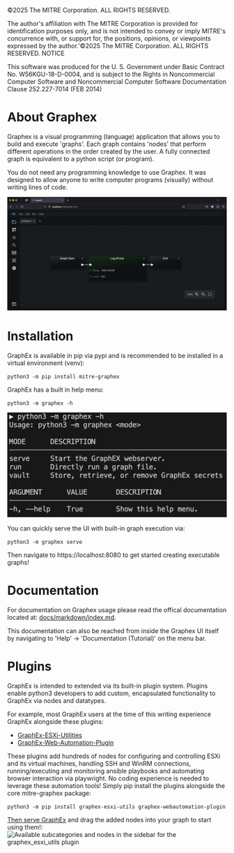 ©2025 The MITRE Corporation. ALL RIGHTS RESERVED.
 
The author's affiliation with The MITRE Corporation is provided for identification purposes only, and is not intended to convey or imply MITRE's concurrence with, or support for, the positions, opinions, or viewpoints expressed by the author.'©2025 The MITRE Corporation. ALL RIGHTS RESERVED.
NOTICE
 
This software was produced for the U. S. Government under Basic Contract No. W56KGU-18-D-0004, and is subject to the Rights in Noncommercial Computer Software and Noncommercial Computer Software Documentation Clause 252.227-7014 (FEB 2014)

# About Graphex

Graphex is a visual programming (language) application that allows you to build and execute 'graphs'. Each graph contains 'nodes' that perform different operations in the order created by the user. A fully connected graph is equivalent to a python script (or program).

You do not need any programming knowledge to use Graphex. It was designed to allow anyone to write computer programs (visually) without writing lines of code.

![The Graphex UI](docs/markdown/images/GraphexUI.png)

# Installation

GraphEx is available in pip via pypi and is recommended to be installed in a virtual environment (venv):
```
python3 -m pip install mitre-graphex
```

GraphEx has a built in help menu:
```
python3 -m graphex -h
```

![The top level help menu for graphex](docs/markdown/images/HelpTerminal.png)

You can quickly serve the UI with built-in graph execution via:
```
python3 -m graphex serve
```

Then navigate to https://localhost:8080 to get started creating executable graphs!

# Documentation

For documentation on Graphex usage please read the offical documentation located at: [docs/markdown/index.md](docs/markdown/index.md). <br />

This documentation can also be reached from inside the Graphex UI itself by navigating to 'Help' -> 'Documentation (Tutorial)' on the menu bar. <br />

# Plugins

GraphEx is intended to extended via its built-in plugin system. Plugins enable python3 developers to add custom, encapsulated functionality to GraphEx via nodes and datatypes.

For example, most GraphEx users at the time of this writing experience GraphEx alongside these plugins:
- [GraphEx-ESXi-Utilities](https://github.com/mitre/GraphEx-ESXi-Utilities)
- [GraphEx-Web-Automation-Plugin](https://github.com/mitre/GraphEx-Web-Automation-Plugin)

These plugins add hundreds of nodes for configuring and controlling ESXi and its virtual machines, handling SSH and WinRM connections, running/executing and monitoring ansible playbooks and automating browser interaction via playwright. No coding experience is needed to leverage these automation tools! Simply pip install the plugins alongside the core mitre-graphex package:

```
python3 -m pip install graphex-esxi-utils graphex-webautomation-plugin
```

[Then serve GraphEx](docs/markdown/setup/running.md) and drag the added nodes into your graph to start using them!:
![Available subcategories and nodes in the sidebar for the graphex_esxi_utils plugin](https://github.com/mitre/GraphEx-ESXi-Utilities/blob/main/graphex_esxi_utils/docs/markdown/images/vm_categories.png)
